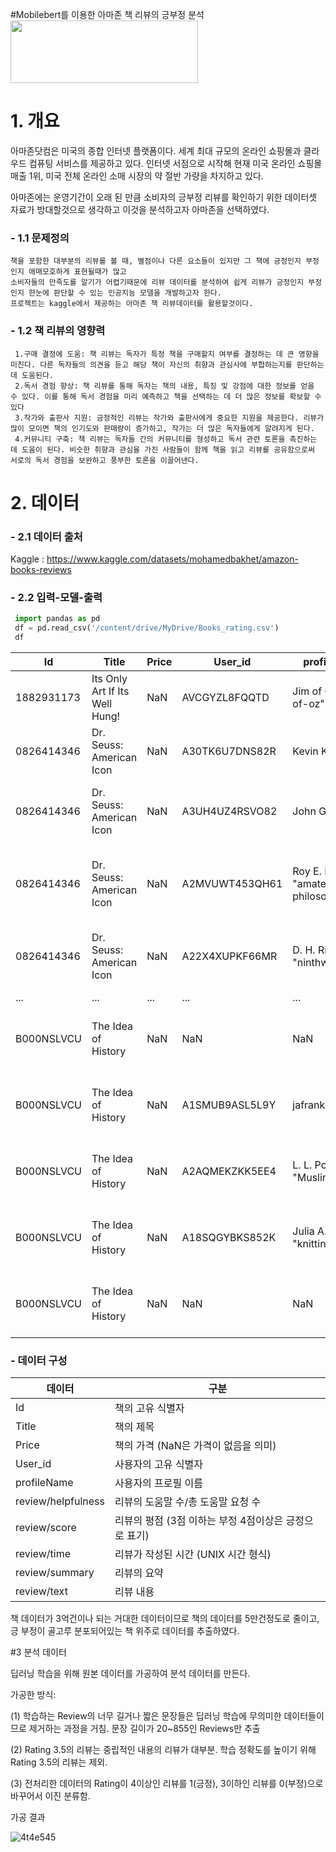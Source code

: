 #Mobilebert를 이용한 아마존 책 리뷰의 긍부정 분석
<img src ="https://blog.kakaocdn.net/dn/cd2MQ5/btqx0q65v5Y/mKwQKWKh0HNtslQkgsktE0/img.jpg" width="300" height="100">

# 1. 개요

  아마존닷컴은 미국의 종합 인터넷 플랫폼이다. 
  세계 최대 규모의 온라인 쇼핑몰과 클라우드 컴퓨팅 서비스를 제공하고 있다. 인터넷 서점으로 시작해 현재 미국 온라인 쇼핑몰 매출 1위, 미국 전체 온라인 소매 시장의 약 절반 가량을 차지하고 있다.

  아마존에는 운영기간이 오래 된 만큼 소비자의 긍부정 리뷰를 확인하기 위한 데이터셋 자료가 방대할것으로 생각하고 이것을 분석하고자 아마존을 선택하였다.

### - 1.1 문제정의

    책을 포함한 대부분의 리뷰를 볼 때, 별점이나 다른 요소들이 있지만 그 책에 긍정인지 부정인지 애매모호하게 표현될때가 많고
    소비자들의 만족도를 알기가 어렵기때문에 리뷰 데이터를 분석하여 쉽게 리뷰가 긍정인지 부정인지 한눈에 판단할 수 있는 인공지능 모델을 개발하고자 한다.
    프로젝트는 kaggle에서 제공하는 아마존 책 리뷰데이터를 활용할것이다.

### - 1.2 책 리뷰의 영향력

     1.구매 결정에 도움: 책 리뷰는 독자가 특정 책을 구매할지 여부를 결정하는 데 큰 영향을 미친다. 다른 독자들의 의견을 듣고 해당 책이 자신의 취향과 관심사에 부합하는지를 판단하는 데 도움된다.
     2.독서 경험 향상: 책 리뷰를 통해 독자는 책의 내용, 특징 및 강점에 대한 정보를 얻을 수 있다. 이를 통해 독서 경험을 미리 예측하고 책을 선택하는 데 더 많은 정보를 확보할 수 있다
     3.작가와 출판사 지원: 긍정적인 리뷰는 작가와 출판사에게 중요한 지원을 제공한다. 리뷰가 많이 모이면 책의 인기도와 판매량이 증가하고, 작가는 더 많은 독자들에게 알려지게 된다.
     4.커뮤니티 구축: 책 리뷰는 독자들 간의 커뮤니티를 형성하고 독서 관련 토론을 촉진하는 데 도움이 된다. 비슷한 취향과 관심을 가진 사람들이 함께 책을 읽고 리뷰를 공유함으로써 서로의 독서 경험을 보완하고 풍부한 토론을 이끌어낸다.

# 2. 데이터
 ### - 2.1 데이터 출처     
 Kaggle : https://www.kaggle.com/datasets/mohamedbakhet/amazon-books-reviews

 ### - 2.2 입력-모델-출력

 ```python
  import pandas as pd
  df = pd.read_csv('/content/drive/MyDrive/Books_rating.csv')
  df
 ```
| Id         | Title                | Price | User_id          | profileName                            | review/helpfulness | review/score | review/time | review/summary                                     | review/text                                                                                                                      |
|------------|----------------------|-------|------------------|----------------------------------------|--------------------|--------------|-------------|----------------------------------------------------|-----------------------------------------------------------------------------------------------------------------------------------|
| 1882931173 | Its Only Art If Its Well Hung! | NaN   | AVCGYZL8FQQTD    | Jim of Oz "jim-of-oz"                 | 7/7                | 4.0          | 940636800   | Nice collection of Julie Strain images            | This is only for Julie Strain fans. It's a col...                                                                                 |
| 0826414346 | Dr. Seuss: American Icon        | NaN   | A30TK6U7DNS82R  | Kevin Killian                          | 10/10              | 5.0          | 1095724800  | Really Enjoyed It                                 | I don't care much for Dr. Seuss but after read...                                                                                 |
| 0826414346 | Dr. Seuss: American Icon        | NaN   | A3UH4UZ4RSVO82 | John Granger                           | 10/11              | 5.0          | 1078790400  | Essential for every personal and Public Library  | If people become the books they read and if "...                                                                                 |
| 0826414346 | Dr. Seuss: American Icon        | NaN   | A2MVUWT453QH61 | Roy E. Perry "amateur philosopher"     | 7/7                | 4.0          | 1090713600  | Phlip Nel gives silly Seuss a serious treatment  | Theodore Seuss Geisel (1904-1991), aka &quot;D...                                                                                 |
| 0826414346 | Dr. Seuss: American Icon        | NaN   | A22X4XUPKF66MR | D. H. Richards "ninthwavestore"       | 3/3                | 4.0          | 1107993600  | Good academic overview                           | Philip Nel - Dr. Seuss: American IconThis is b...                                                                                 |
| ...        | ...                  | ...   | ...              | ...                                    | ...                | ...          | ...         | ...                                                | ...                                                                                                                               |
| B000NSLVCU | The Idea of History            | NaN   | NaN              | NaN                                    | 14/19              | 4.0          | 937612800   | Difficult                                          | This is an extremely difficult book to digest,...                                                                                 |
| B000NSLVCU | The Idea of History            | NaN   | A1SMUB9ASL5L9Y  | jafrank                                | 1/1                | 4.0          | 1331683200  | Quite good and ahead of its time occasionally    | This is pretty interesting. Collingwood seems ...                                                                                 |
| B000NSLVCU | The Idea of History            | NaN   | A2AQMEKZKK5EE4 | L. L. Poulos "Muslim Mom"             | 0/0                | 4.0          | 1180224000  | Easier reads of those not well versed in histo... | This is a good book but very esoteric. "What i...                                                                                 |
| B000NSLVCU | The Idea of History            | NaN   | A18SQGYBKS852K | Julia A. Klein "knitting rat"         | 1/11               | 5.0          | 1163030400  | Yes, it is cheaper than the University Bookstore | My daughter, a freshman at Indiana University,...                                                                                 |
| B000NSLVCU | The Idea of History            | NaN   | NaN              | NaN                                    | 7/49               | 1.0          | 905385600   | Collingwood's ideas sink in a quagmire or verb... | The guy has a few good ideas but, reader, bewa...                                                                                 |

  ### - 데이터 구성
| 데이터       | 구분                                 |
|-------------|-------------------------------------|
| Id          | 책의 고유 식별자                    |
| Title       | 책의 제목                           |
| Price       | 책의 가격 (NaN은 가격이 없음을 의미)|
| User_id     | 사용자의 고유 식별자                |
| profileName | 사용자의 프로필 이름                |
| review/helpfulness | 리뷰의 도움말 수/총 도움말 요청 수 |
| review/score | 리뷰의 평점 (3점 이하는 부정 4점이상은 긍정으로 표기)     |
| review/time | 리뷰가 작성된 시간 (UNIX 시간 형식)|
| review/summary | 리뷰의 요약                        |
| review/text | 리뷰 내용                           |


책 데이터가 3억건이나 되는 거대한 데이터이므로 책의 데이터를 5만건정도로 줄이고,
긍 부정이 골고루 분포되어있는 책 위주로 데이터를 추출하였다.

#3 분석 데이터

딥러닝 학습을 위해 원본 데이터를 가공하여 분석 데이터를 만든다.

가공한 방식:
  
(1) 학습하는 Review의 너무 길거나 짧은 문장들은 딥러닝 학습에 무의미한 데이터들이므로 제거하는 과정을 거침. 문장 길이가 20~855인 Reviews만 추출

(2) Rating 3.5의 리뷰는 중립적인 내용의 리뷰가 대부분. 학습 정확도를 높이기 위해 Rating 3.5의 리뷰는 제외. 

(3) 전처리한 데이터의 Rating이 4이상인 리뷰를 1(긍정), 3이하인 리뷰를 0(부정)으로 바꾸어서 이진 분류함.

가공 결과


![4t4e545](https://github.com/imsuckatcoding1/midterm/assets/132319927/27858efc-6d65-4c6a-8088-20a743dbe74a)


